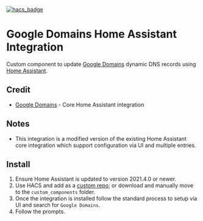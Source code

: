 [![hacs_badge](https://img.shields.io/badge/HACS-Custom-41BDF5.svg?style=for-the-badge)](https://github.com/hacs/integration)
# Google Domains Home Assistant Integration
Custom component to update [Google Domains](https://domains.google) dynamic DNS records using [Home Assistant](https://home-assistant.io).

## Credit
- [Google Domains](https://www.home-assistant.io/integrations/google_domains/) - Core Home Assistant integration

## Notes
- This integration is a modified version of the existing Home Assistant core integration which support configuration via UI and multiple entries.

## Install
1. Ensure Home Assistant is updated to version 2021.4.0 or newer.
2. Use HACS and add as a [custom repo](https://hacs.xyz/docs/faq/custom_repositories); or download and manually move to the `custom_components` folder.
3. Once the integration is installed follow the standard process to setup via UI and search for `Google Domains`.
4. Follow the prompts.
